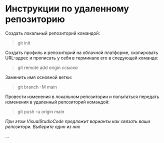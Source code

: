 # Инструкции по удаленному репозиторию

Создать локальный репозиторий командой:

> git init

Создать профиль и репозиторий на облачной платформе, скопировать URL-адрес и прописать у себя в терминале его в следующей команде:

> git remote add origin *ссылка*

Заменить имя основной ветки:

> git branch -M main

Провести изменения в локальном репозитории и попытаться передать изменения в удаленный репозиторий командой:

> git push -u origin main

*При этом VisualStudioCode предложит варианты как связать ваши репозитори. Выберите один из них*

...